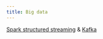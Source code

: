 ```yaml
---
title: Big data
---
```


[Spark structured streaming](https://spark.apache.org) & [Kafka](https://kafka.apache.org/)
